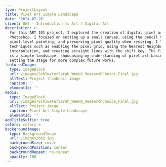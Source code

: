 ```yaml
---
type: ProjectLayout
title: Pixel Art Simple Landscape
date: '2024-07-26'
client: UWS - Introduction to Art / Digital Art
description: >-
  For this ART 101 project, I explored the creation of digital pixel art using
  Photoshop. I focused on setting up a small canvas, using the pencil tool for
  pixel-level painting, and preserving pixel quality when resizing. I learned
  techniques such as enabling the pixel grid, using the Nearest Neighbor
  interpolation, and creating straight lines with the shift key. The final piece
  is a simple landscape, showcasing my understanding of pixel art basics and
  setting the stage for more complex future works.
featuredImage:
  type: ImageBlock
  url: /images/SchlueterSarah_Week8_ResearchChoice_Final.jpg
  altText: Project thumbnail image
  caption: ''
  elementId: ''
media:
  type: ImageBlock
  url: /images/SchlueterSarah_Week8_ResearchChoice_Final.jpg
  altText: Project image
  caption: Pixel Art Simple Landscape
  elementId: ''
addTitleSuffix: true
colors: colors-a
backgroundImage:
  type: BackgroundImage
  url: /images/bg2.jpg
  backgroundSize: cover
  backgroundPosition: center
  backgroundRepeat: no-repeat
  opacity: 100
---
```

